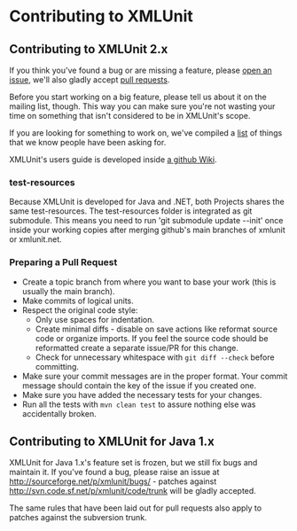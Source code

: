 Contributing to XMLUnit
=======================

Contributing to XMLUnit 2.x
---------------------------

If you think you've found a bug or are missing a feature, please
[open an issue](https://github.com/xmlunit/xmlunit/issues), we'll also
gladly accept
[pull requests](https://github.com/xmlunit/xmlunit/pulls).

Before you start working on a big feature, please tell us about it on
the mailing list, though.  This way you can make sure you're not
wasting your time on something that isn't considered to be in
XMLUnit's scope.

If you are looking for something to work on, we've compiled a
[list](HELP_WANTED.md) of things that we know people have been asking
for.

XMLUnit's users guide is developed inside [a github
Wiki](https://github.com/xmlunit/user-guide/wiki).

### test-resources

Because XMLUnit is developed for Java and .NET, both Projects shares the same test-resources.
The test-resources folder is integrated as git submodule.
This means you need to run 'git submodule update --init' once inside your
working copies after merging github's main branches of xmlunit or
xmlunit.net.

### Preparing a Pull Request

+ Create a topic branch from where you want to base your work (this is
  usually the main branch).
+ Make commits of logical units.
+ Respect the original code style:
  + Only use spaces for indentation.
  + Create minimal diffs - disable on save actions like reformat
    source code or organize imports. If you feel the source code
    should be reformatted create a separate issue/PR for this change.
  + Check for unnecessary whitespace with `git diff --check` before committing.
+ Make sure your commit messages are in the proper format. Your commit
  message should contain the key of the issue if you created one.
+ Make sure you have added the necessary tests for your changes.
+ Run all the tests with `mvn clean test` to assure nothing else was
  accidentally broken.

Contributing to XMLUnit for Java 1.x
------------------------------------

XMLUnit for Java 1.x's feature set is frozen, but we still fix bugs
and maintain it.  If you've found a bug, please raise an issue at
http://sourceforge.net/p/xmlunit/bugs/ - patches against
http://svn.code.sf.net/p/xmlunit/code/trunk will be gladly accepted.

The same rules that have been laid out for pull requests also apply to
patches against the subversion trunk.

